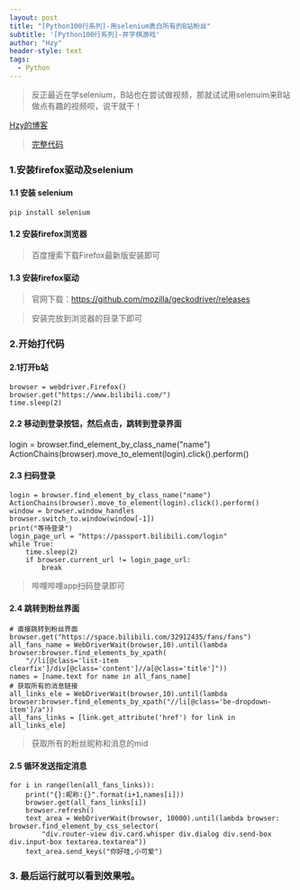 ```yaml
---
layout: post
title: "[Python100行系列]-用selenium表白所有的B站粉丝"
subtitle: '[Python100行系列]-井字棋游戏'
author: "Hzy"
header-style: text
tags:
  - Python
---
```


> 反正最近在学selenium，B站也在尝试做视频，那就试试用selenuim来B站做点有趣的视频呗，说干就干！


 [Hzy的博客](https://hezeyaun.cn)
>[完整代码](https://github.com/hzeyuan/100-Python/blob/master)



### 1.安装firefox驱动及selenium


#### 1.1 安装 selenium

```
pip install selenium 
```

####  1.2 安装firefox浏览器

>百度搜索下载Firefox最新版安装即可

#### 1.3 安装firefox驱动

> 官网下载：https://github.com/mozilla/geckodriver/releases

> 安装完放到浏览器的目录下即可


### 2.开始打代码

#### 2.1打开b站

```
browser = webdriver.Firefox()
browser.get("https://www.bilibili.com/")
time.sleep(2)
```

#### 2.2 移动到登录按钮，然后点击，跳转到登录界面

login = browser.find_element_by_class_name("name")
ActionChains(browser).move_to_element(login).click().perform()


#### 2.3 扫码登录

```
login = browser.find_element_by_class_name("name")
ActionChains(browser).move_to_element(login).click().perform()
window = browser.window_handles
browser.switch_to.window(window[-1])
print("等待登录")
login_page_url = "https://passport.bilibili.com/login"
while True:
    time.sleep(2)
    if browser.current_url != login_page_url:
        break
```

> 哔哩哔哩app扫码登录即可


#### 2.4 跳转到粉丝界面

```
# 直接跳转到粉丝界面
browser.get("https://space.bilibili.com/32912435/fans/fans")
all_fans_name = WebDriverWait(browser,10).until(lambda browser:browser.find_elements_by_xpath(
    "//li[@class='list-item clearfix']/div[@class='content']//a[@class='title']"))
names = [name.text for name in all_fans_name]
# 获取所有的消息链接
all_links_ele = WebDriverWait(browser,10).until(lambda browser:browser.find_elements_by_xpath("//li[@class='be-dropdown-item']/a"))
all_fans_links = [link.get_attribute('href') for link in all_links_ele]
```

> 获取所有的粉丝昵称和消息的mid


#### 2.5 循环发送指定消息

```
for i in range(len(all_fans_links)):
    print("{}:昵称:{}".format(i+1,names[i]))
    browser.get(all_fans_links[i])
    browser.refresh()
    text_area = WebDriverWait(browser, 10000).until(lambda browser: browser.find_element_by_css_selector(
        "div.router-view div.card.whisper div.dialog div.send-box div.input-box textarea.textarea"))
    text_area.send_keys("你好哇,小可爱")
```

### 3. 最后运行就可以看到效果啦。